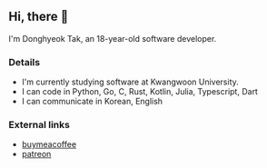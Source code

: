 ## Hi, there 👋
I'm Donghyeok Tak, an 18-year-old software developer.

### Details
- I'm currently studying software at Kwangwoon University.
- I can code in Python, Go, C, Rust, Kotlin, Julia, Typescript, Dart
- I can communicate in Korean, English

### External links
- [buymeacoffee](https://www.buymeacoffee.com/tdh8316)
- [patreon](https://www.patreon.com/tdh8316)
